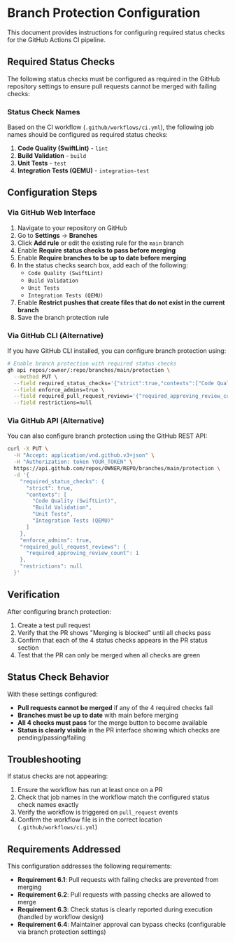 # Branch Protection Configuration

This document provides instructions for configuring required status checks for the GitHub Actions CI pipeline.

## Required Status Checks

The following status checks must be configured as required in the GitHub repository settings to ensure pull requests cannot be merged with failing checks:

### Status Check Names
Based on the CI workflow (`.github/workflows/ci.yml`), the following job names should be configured as required status checks:

1. **Code Quality (SwiftLint)** - `lint`
2. **Build Validation** - `build` 
3. **Unit Tests** - `test`
4. **Integration Tests (QEMU)** - `integration-test`

## Configuration Steps

### Via GitHub Web Interface

1. Navigate to your repository on GitHub
2. Go to **Settings** → **Branches**
3. Click **Add rule** or edit the existing rule for the `main` branch
4. Enable **Require status checks to pass before merging**
5. Enable **Require branches to be up to date before merging**
6. In the status checks search box, add each of the following:
   - `Code Quality (SwiftLint)`
   - `Build Validation`
   - `Unit Tests`
   - `Integration Tests (QEMU)`
7. Enable **Restrict pushes that create files that do not exist in the current branch**
8. Save the branch protection rule

### Via GitHub CLI (Alternative)

If you have GitHub CLI installed, you can configure branch protection using:

```bash
# Enable branch protection with required status checks
gh api repos/:owner/:repo/branches/main/protection \
  --method PUT \
  --field required_status_checks='{"strict":true,"contexts":["Code Quality (SwiftLint)","Build Validation","Unit Tests","Integration Tests (QEMU)"]}' \
  --field enforce_admins=true \
  --field required_pull_request_reviews='{"required_approving_review_count":1}' \
  --field restrictions=null
```

### Via GitHub API (Alternative)

You can also configure branch protection using the GitHub REST API:

```bash
curl -X PUT \
  -H "Accept: application/vnd.github.v3+json" \
  -H "Authorization: token YOUR_TOKEN" \
  https://api.github.com/repos/OWNER/REPO/branches/main/protection \
  -d '{
    "required_status_checks": {
      "strict": true,
      "contexts": [
        "Code Quality (SwiftLint)",
        "Build Validation", 
        "Unit Tests",
        "Integration Tests (QEMU)"
      ]
    },
    "enforce_admins": true,
    "required_pull_request_reviews": {
      "required_approving_review_count": 1
    },
    "restrictions": null
  }'
```

## Verification

After configuring branch protection:

1. Create a test pull request
2. Verify that the PR shows "Merging is blocked" until all checks pass
3. Confirm that each of the 4 status checks appears in the PR status section
4. Test that the PR can only be merged when all checks are green

## Status Check Behavior

With these settings configured:

- **Pull requests cannot be merged** if any of the 4 required checks fail
- **Branches must be up to date** with main before merging
- **All 4 checks must pass** for the merge button to become available
- **Status is clearly visible** in the PR interface showing which checks are pending/passing/failing

## Troubleshooting

If status checks are not appearing:
1. Ensure the workflow has run at least once on a PR
2. Check that job names in the workflow match the configured status check names exactly
3. Verify the workflow is triggered on `pull_request` events
4. Confirm the workflow file is in the correct location (`.github/workflows/ci.yml`)

## Requirements Addressed

This configuration addresses the following requirements:

- **Requirement 6.1**: Pull requests with failing checks are prevented from merging
- **Requirement 6.2**: Pull requests with passing checks are allowed to merge
- **Requirement 6.3**: Check status is clearly reported during execution (handled by workflow design)
- **Requirement 6.4**: Maintainer approval can bypass checks (configurable via branch protection settings)